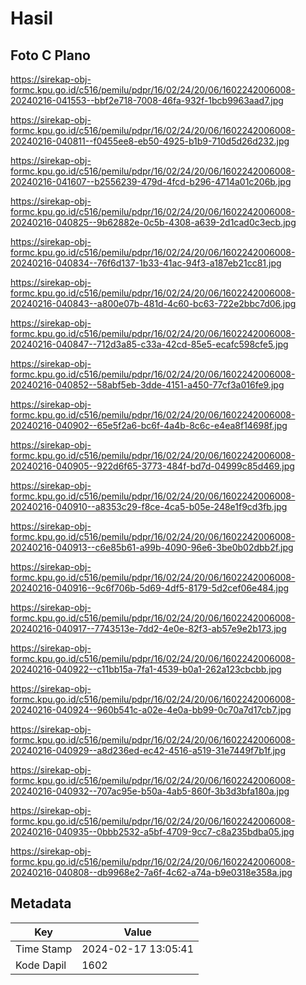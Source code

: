 # Hasil

## Foto C Plano

https://sirekap-obj-formc.kpu.go.id/c516/pemilu/pdpr/16/02/24/20/06/1602242006008-20240216-041553--bbf2e718-7008-46fa-932f-1bcb9963aad7.jpg

https://sirekap-obj-formc.kpu.go.id/c516/pemilu/pdpr/16/02/24/20/06/1602242006008-20240216-040811--f0455ee8-eb50-4925-b1b9-710d5d26d232.jpg

https://sirekap-obj-formc.kpu.go.id/c516/pemilu/pdpr/16/02/24/20/06/1602242006008-20240216-041607--b2556239-479d-4fcd-b296-4714a01c206b.jpg

https://sirekap-obj-formc.kpu.go.id/c516/pemilu/pdpr/16/02/24/20/06/1602242006008-20240216-040825--9b62882e-0c5b-4308-a639-2d1cad0c3ecb.jpg

https://sirekap-obj-formc.kpu.go.id/c516/pemilu/pdpr/16/02/24/20/06/1602242006008-20240216-040834--76f6d137-1b33-41ac-94f3-a187eb21cc81.jpg

https://sirekap-obj-formc.kpu.go.id/c516/pemilu/pdpr/16/02/24/20/06/1602242006008-20240216-040843--a800e07b-481d-4c60-bc63-722e2bbc7d06.jpg

https://sirekap-obj-formc.kpu.go.id/c516/pemilu/pdpr/16/02/24/20/06/1602242006008-20240216-040847--712d3a85-c33a-42cd-85e5-ecafc598cfe5.jpg

https://sirekap-obj-formc.kpu.go.id/c516/pemilu/pdpr/16/02/24/20/06/1602242006008-20240216-040852--58abf5eb-3dde-4151-a450-77cf3a016fe9.jpg

https://sirekap-obj-formc.kpu.go.id/c516/pemilu/pdpr/16/02/24/20/06/1602242006008-20240216-040902--65e5f2a6-bc6f-4a4b-8c6c-e4ea8f14698f.jpg

https://sirekap-obj-formc.kpu.go.id/c516/pemilu/pdpr/16/02/24/20/06/1602242006008-20240216-040905--922d6f65-3773-484f-bd7d-04999c85d469.jpg

https://sirekap-obj-formc.kpu.go.id/c516/pemilu/pdpr/16/02/24/20/06/1602242006008-20240216-040910--a8353c29-f8ce-4ca5-b05e-248e1f9cd3fb.jpg

https://sirekap-obj-formc.kpu.go.id/c516/pemilu/pdpr/16/02/24/20/06/1602242006008-20240216-040913--c6e85b61-a99b-4090-96e6-3be0b02dbb2f.jpg

https://sirekap-obj-formc.kpu.go.id/c516/pemilu/pdpr/16/02/24/20/06/1602242006008-20240216-040916--9c6f706b-5d69-4df5-8179-5d2cef06e484.jpg

https://sirekap-obj-formc.kpu.go.id/c516/pemilu/pdpr/16/02/24/20/06/1602242006008-20240216-040917--7743513e-7dd2-4e0e-82f3-ab57e9e2b173.jpg

https://sirekap-obj-formc.kpu.go.id/c516/pemilu/pdpr/16/02/24/20/06/1602242006008-20240216-040922--c11bb15a-7fa1-4539-b0a1-262a123cbcbb.jpg

https://sirekap-obj-formc.kpu.go.id/c516/pemilu/pdpr/16/02/24/20/06/1602242006008-20240216-040924--960b541c-a02e-4e0a-bb99-0c70a7d17cb7.jpg

https://sirekap-obj-formc.kpu.go.id/c516/pemilu/pdpr/16/02/24/20/06/1602242006008-20240216-040929--a8d236ed-ec42-4516-a519-31e7449f7b1f.jpg

https://sirekap-obj-formc.kpu.go.id/c516/pemilu/pdpr/16/02/24/20/06/1602242006008-20240216-040932--707ac95e-b50a-4ab5-860f-3b3d3bfa180a.jpg

https://sirekap-obj-formc.kpu.go.id/c516/pemilu/pdpr/16/02/24/20/06/1602242006008-20240216-040935--0bbb2532-a5bf-4709-9cc7-c8a235bdba05.jpg

https://sirekap-obj-formc.kpu.go.id/c516/pemilu/pdpr/16/02/24/20/06/1602242006008-20240216-040808--db9968e2-7a6f-4c62-a74a-b9e0318e358a.jpg


## Metadata

| Key        | Value               |
| ---------- | ------------------- |
| Time Stamp | 2024-02-17 13:05:41 |
| Kode Dapil | 1602                |




